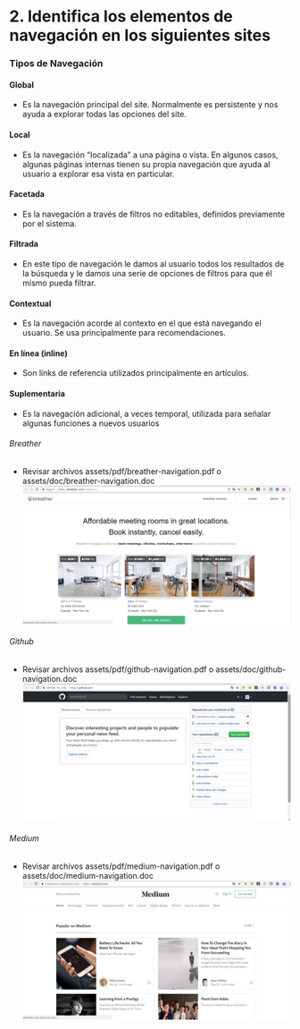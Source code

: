 # 2. Identifica los elementos de navegación en los siguientes sites

### Tipos de Navegación

#### Global
- Es la navegación principal del site. Normalmente es persistente y nos ayuda a explorar todas las opciones del site.

#### Local
- Es la navegación “localizada” a una página o vista. En algunos casos, algunas páginas internas tienen su propia navegación que ayuda al usuario a explorar esa vista en particular.

#### Facetada
- Es la navegación a través de filtros no editables, definidos previamente por el sistema.

#### Filtrada
- En este tipo de navegación le damos al usuario todos los resultados de la búsqueda y le damos una serie de opciones de filtros para que él mismo pueda filtrar.

#### Contextual
- Es la navegación acorde al contexto en el que está navegando el usuario. Se usa principalmente para recomendaciones.

#### En línea (inline)
- Son links de referencia utilizados principalmente en artículos.

#### Suplementaria
- Es la navegación adicional, a veces temporal, utilizada para señalar algunas funciones a nuevos usuarios

###### Breather
* Revisar archivos assets/pdf/breather-navigation.pdf  o  assets/doc/breather-navigation.doc
![Inicio](assets/images/breather.jpg)

###### Github
* Revisar archivos assets/pdf/github-navigation.pdf  o  assets/doc/github-navigation.doc
![Inicio](assets/images/github.jpg)

###### Medium
* Revisar archivos assets/pdf/medium-navigation.pdf  o  assets/doc/medium-navigation.doc
![Inicio](assets/images/medium.jpg)